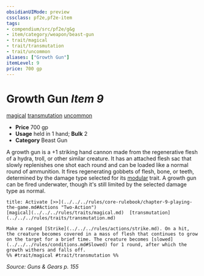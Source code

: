 ```yaml
---
obsidianUIMode: preview
cssclass: pf2e,pf2e-item
tags:
- compendium/src/pf2e/g&g
- item/category/weapon/beast-gun
- trait/magical
- trait/transmutation
- trait/uncommon
aliases: ["Growth Gun"]
itemLevel: 9
price: 700 gp
---
```

# Growth Gun *Item 9*  
[magical](../../../rules/traits/magical.md)  [transmutation](../../../rules/traits/transmutation.md)  [uncommon](../../../rules/traits/uncommon.md)  

- **Price** 700 gp
- **Usage** held in 1 hand; **Bulk** 2
- **Category** Beast Gun

A growth gun is a +1 striking hand cannon made from the regenerative flesh of a hydra, troll, or other similar creature. It has an attached flesh sac that slowly replenishes one shot each round and can be loaded like a normal round of ammunition. It fires regenerating gobbets of flesh, bone, or teeth, determined by the damage type selected for its [modular](../../../rules/traits/modular-logm.md) trait. A growth gun can be fired underwater, though it's still limited by the selected damage type as normal.

```ad-embed-ability
title: Activate [>>](../../../rules/core-rulebook/chapter-9-playing-the-game.md#Actions "Two-Action")
[magical](../../../rules/traits/magical.md)  [transmutation](../../../rules/traits/transmutation.md)  

Make a ranged [Strike](../../../rules/actions/strike.md). On a hit, the creature becomes covered in a mass of flesh that continues to grow on the target for a brief time. The creature becomes [slowed](../../../rules/conditions.md#Slowed) for 1 round, after which the growth withers and falls off.  
%% #trait/magical #trait/transmutation %%
```

*Source: Guns & Gears p. 155*
